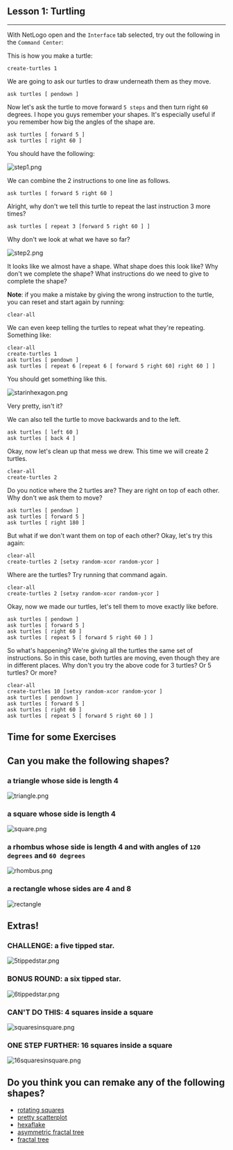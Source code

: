 ## Lesson 1: Turtling
---

With NetLogo open and the `Interface` tab selected, try out the following in the `Command Center`:

This is how you make a turtle:

    create-turtles 1

We are going to ask our turtles to draw underneath them as they move.

    ask turtles [ pendown ]

Now let's ask the turtle to move forward `5 steps` and then turn right `60` degrees. I hope you guys remember your shapes. It's especially useful if you remember how big the angles of the shape are.

    ask turtles [ forward 5 ]
    ask turtles [ right 60 ]

You should have the following:

![step1.png](/images/lesson1/step1.png)

We can combine the 2 instructions to one line as follows.

    ask turtles [ forward 5 right 60 ]

Alright, why don't we tell this turtle to repeat the last instruction 3 more times?

    ask turtles [ repeat 3 [forward 5 right 60 ] ]

Why don't we look at what we have so far?

![step2.png](/images/lesson1/step2.png)

It looks like we almost have a shape. What shape does this look like?  Why don't we complete the shape? What instructions do we need to give to complete the shape?

**Note**: if you make a mistake by giving the wrong instruction to the turtle, you can reset and start again by running:

    clear-all

We can even keep telling the turtles to repeat what they're repeating. Something like:

    clear-all
    create-turtles 1
    ask turtles [ pendown ]
    ask turtles [ repeat 6 [repeat 6 [ forward 5 right 60] right 60 ] ]

You should get something like this.

![starinhexagon.png](/images/lesson1/starinhexagon.png)

Very pretty, isn't it?

We can also tell the turtle to move backwards and to the left.

    ask turtles [ left 60 ]
    ask turtles [ back 4 ]

Okay, now let's clean up that mess we drew. This time we will create 2 turtles.

    clear-all
    create-turtles 2

Do you notice where the 2 turtles are? They are right on top of each other. Why don't we ask them to move?

    ask turtles [ pendown ]
    ask turtles [ forward 5 ]
    ask turtles [ right 180 ]

But what if we don't want them on top of each other? Okay, let's try this again:

    clear-all
    create-turtles 2 [setxy random-xcor random-ycor ]

Where are the turtles? Try running that command again.

    clear-all
    create-turtles 2 [setxy random-xcor random-ycor ]

Okay, now we made our turtles, let's tell them to move exactly like before.

    ask turtles [ pendown ]
    ask turtles [ forward 5 ]
    ask turtles [ right 60 ]
    ask turtles [ repeat 5 [ forward 5 right 60 ] ]

So what's happening? We're giving all the turtles the same set of instructions. So in this case, both turtles are moving, even though they are in different places.
Why don't you try the above code for 3 turtles? Or 5 turtles? Or more?

    clear-all
    create-turtles 10 [setxy random-xcor random-ycor ]
    ask turtles [ pendown ]
    ask turtles [ forward 5 ]
    ask turtles [ right 60 ]
    ask turtles [ repeat 5 [ forward 5 right 60 ] ]

## Time for some Exercises

## Can you make the following shapes?

### a triangle whose side is length 4

![triangle.png](/images/lesson1/triangle.png)

### a square whose side is length 4

![square.png](/images/lesson1/square.png)

### a rhombus whose side is length 4 and with angles of `120 degrees` and `60 degrees`

![rhombus.png](/images/lesson1/rhombus.png)

### a rectangle whose sides are 4 and 8

![rectangle](/images/lesson1/rectangle.png)

## Extras!

### CHALLENGE: a five tipped star.

![5tippedstar.png](/images/lesson1/5tippedstar.png)

### BONUS ROUND: a six tipped star.

![6tippedstar.png](/images/lesson1/6tippedstar.png)

### CAN'T DO THIS: 4 squares inside a square

![squaresinsquare.png](/images/lesson1/squaresinsquare.png)

### ONE STEP FURTHER: 16 squares inside a square

![16squaresinsquare.png](/images/lesson1/16squaresinsquare.png)

Do you think you can remake any of the following shapes?
--
- [rotating squares](http://logo.twentygototen.org/4gxRYOCe)
- [pretty scatterplot](http://logo.twentygototen.org/U-vJcCz3)
- [hexaflake](http://logo.twentygototen.org/AJeuVkKc)
- [asymmetric fractal tree](http://logo.twentygototen.org/rvgjjMiS)
- [fractal tree](http://logo.twentygototen.org/aiexE8RU)
